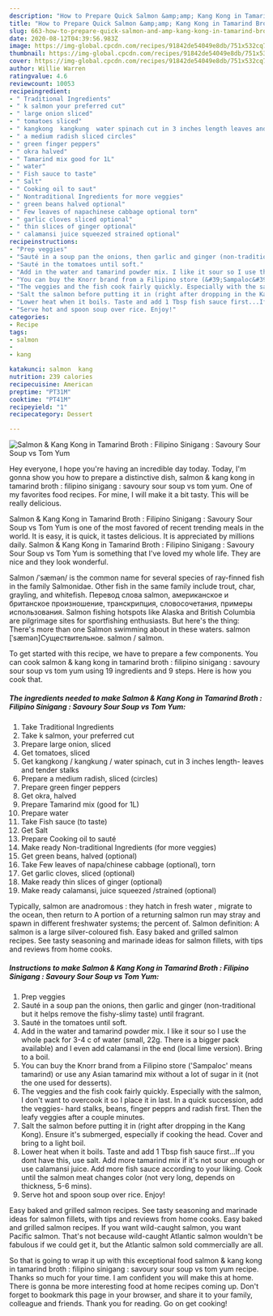 ```yaml
---
description: "How to Prepare Quick Salmon &amp;amp; Kang Kong in Tamarind Broth : Filipino Sinigang : Savoury Sour Soup vs Tom Yum"
title: "How to Prepare Quick Salmon &amp;amp; Kang Kong in Tamarind Broth : Filipino Sinigang : Savoury Sour Soup vs Tom Yum"
slug: 663-how-to-prepare-quick-salmon-and-amp-kang-kong-in-tamarind-broth-filipino-sinigang-savoury-sour-soup-vs-tom-yum
date: 2020-08-12T04:39:56.983Z
image: https://img-global.cpcdn.com/recipes/91842de54049e8db/751x532cq70/salmon-kang-kong-in-tamarind-broth-filipino-sinigang-savoury-sour-soup-vs-tom-yum-recipe-main-photo.jpg
thumbnail: https://img-global.cpcdn.com/recipes/91842de54049e8db/751x532cq70/salmon-kang-kong-in-tamarind-broth-filipino-sinigang-savoury-sour-soup-vs-tom-yum-recipe-main-photo.jpg
cover: https://img-global.cpcdn.com/recipes/91842de54049e8db/751x532cq70/salmon-kang-kong-in-tamarind-broth-filipino-sinigang-savoury-sour-soup-vs-tom-yum-recipe-main-photo.jpg
author: Willie Warren
ratingvalue: 4.6
reviewcount: 10053
recipeingredient:
- " Traditional Ingredients"
- " k salmon your preferred cut"
- " large onion sliced"
- " tomatoes sliced"
- " kangkong  kangkung  water spinach cut in 3 inches length leaves and tender stalks"
- " a medium radish sliced circles"
- " green finger peppers"
- " okra halved"
- " Tamarind mix good for 1L"
- " water"
- " Fish sauce to taste"
- " Salt"
- " Cooking oil to saut"
- " Nontraditional Ingredients for more veggies"
- " green beans halved optional"
- " Few leaves of napachinese cabbage optional torn"
- " garlic cloves sliced optional"
- " thin slices of ginger optional"
- " calamansi juice squeezed strained optional"
recipeinstructions:
- "Prep veggies"
- "Sauté in a soup pan the onions, then garlic and ginger (non-traditional but it helps remove the fishy-slimy taste) until fragrant."
- "Sauté in the tomatoes until soft."
- "Add in the water and tamarind powder mix. I like it sour so I use the whole pack for 3-4 c of water (small, 22g. There is a bigger pack available) and I even add calamansi in the end (local lime version). Bring to a boil."
- "You can buy the Knorr brand from a Filipino store (&#39;Sampaloc&#39; means tamarind) or use any Asian tamarind mix without a lot of sugar in it (not the one used for desserts)."
- "The veggies and the fish cook fairly quickly. Especially with the salmon, I don&#39;t want to overcook it so I place it in last. In a quick succession, add the veggies- hard stalks, beans, finger pepprs and radish first. Then the leafy veggies after a couple minutes."
- "Salt the salmon before putting it in (right after dropping in the Kang Kong). Ensure it&#39;s submerged, especially if cooking the head. Cover and bring to a light boil."
- "Lower heat when it boils. Taste and add 1 Tbsp fish sauce first...If you dont have this, use salt. Add more tamarind mix if it&#39;s not sour enough or use calamansi juice. Add more fish sauce according to your liking. Cook until the salmon meat changes color (not very long, depends on thickness, 5-6 mins)."
- "Serve hot and spoon soup over rice. Enjoy!"
categories:
- Recipe
tags:
- salmon
- 
- kang

katakunci: salmon  kang 
nutrition: 239 calories
recipecuisine: American
preptime: "PT31M"
cooktime: "PT41M"
recipeyield: "1"
recipecategory: Dessert

---
```



![Salmon &amp; Kang Kong in Tamarind Broth : Filipino Sinigang : Savoury Sour Soup vs Tom Yum](https://img-global.cpcdn.com/recipes/91842de54049e8db/751x532cq70/salmon-kang-kong-in-tamarind-broth-filipino-sinigang-savoury-sour-soup-vs-tom-yum-recipe-main-photo.jpg)

Hey everyone, I hope you're having an incredible day today. Today, I'm gonna show you how to prepare a distinctive dish, salmon &amp; kang kong in tamarind broth : filipino sinigang : savoury sour soup vs tom yum. One of my favorites food recipes. For mine, I will make it a bit tasty. This will be really delicious.

Salmon &amp; Kang Kong in Tamarind Broth : Filipino Sinigang : Savoury Sour Soup vs Tom Yum is one of the most favored of recent trending meals in the world. It is easy, it is quick, it tastes delicious. It is appreciated by millions daily. Salmon &amp; Kang Kong in Tamarind Broth : Filipino Sinigang : Savoury Sour Soup vs Tom Yum is something that I've loved my whole life. They are nice and they look wonderful.

Salmon /ˈsæmən/ is the common name for several species of ray-finned fish in the family Salmonidae. Other fish in the same family include trout, char, grayling, and whitefish. Перевод слова salmon, американское и британское произношение, транскрипция, словосочетания, примеры использования. Salmon fishing hotspots like Alaska and British Columbia are pilgrimage sites for sportfishing enthusiasts. But here&#39;s the thing: There&#39;s more than one Salmon swimming about in these waters. salmon [ˈsæmən]Существительное. salmon / salmon.


To get started with this recipe, we have to prepare a few components. You can cook salmon &amp; kang kong in tamarind broth : filipino sinigang : savoury sour soup vs tom yum using 19 ingredients and 9 steps. Here is how you cook that.

<!--inarticleads1-->

##### The ingredients needed to make Salmon &amp; Kang Kong in Tamarind Broth : Filipino Sinigang : Savoury Sour Soup vs Tom Yum:

1. Take  Traditional Ingredients
1. Take  k salmon, your preferred cut
1. Prepare  large onion, sliced
1. Get  tomatoes, sliced
1. Get  kangkong / kangkung / water spinach, cut in 3 inches length- leaves and tender stalks
1. Prepare  a medium radish, sliced (circles)
1. Prepare  green finger peppers
1. Get  okra, halved
1. Prepare  Tamarind mix (good for 1L)
1. Prepare  water
1. Take  Fish sauce (to taste)
1. Get  Salt
1. Prepare  Cooking oil to sauté
1. Make ready  Non-traditional Ingredients (for more veggies)
1. Get  green beans, halved (optional)
1. Take  Few leaves of napa/chinese cabbage (optional), torn
1. Get  garlic cloves, sliced (optional)
1. Make ready  thin slices of ginger (optional)
1. Make ready  calamansi, juice squeezed /strained (optional)


Typically, salmon are anadromous : they hatch in fresh water , migrate to the ocean, then return to A portion of a returning salmon run may stray and spawn in different freshwater systems; the percent of. Salmon definition: A salmon is a large silver-coloured fish. Easy baked and grilled salmon recipes. See tasty seasoning and marinade ideas for salmon fillets, with tips and reviews from home cooks. 

<!--inarticleads2-->

##### Instructions to make Salmon &amp; Kang Kong in Tamarind Broth : Filipino Sinigang : Savoury Sour Soup vs Tom Yum:

1. Prep veggies
1. Sauté in a soup pan the onions, then garlic and ginger (non-traditional but it helps remove the fishy-slimy taste) until fragrant.
1. Sauté in the tomatoes until soft.
1. Add in the water and tamarind powder mix. I like it sour so I use the whole pack for 3-4 c of water (small, 22g. There is a bigger pack available) and I even add calamansi in the end (local lime version). Bring to a boil.
1. You can buy the Knorr brand from a Filipino store (&#39;Sampaloc&#39; means tamarind) or use any Asian tamarind mix without a lot of sugar in it (not the one used for desserts).
1. The veggies and the fish cook fairly quickly. Especially with the salmon, I don&#39;t want to overcook it so I place it in last. In a quick succession, add the veggies- hard stalks, beans, finger pepprs and radish first. Then the leafy veggies after a couple minutes.
1. Salt the salmon before putting it in (right after dropping in the Kang Kong). Ensure it&#39;s submerged, especially if cooking the head. Cover and bring to a light boil.
1. Lower heat when it boils. Taste and add 1 Tbsp fish sauce first...If you dont have this, use salt. Add more tamarind mix if it&#39;s not sour enough or use calamansi juice. Add more fish sauce according to your liking. Cook until the salmon meat changes color (not very long, depends on thickness, 5-6 mins).
1. Serve hot and spoon soup over rice. Enjoy!


Easy baked and grilled salmon recipes. See tasty seasoning and marinade ideas for salmon fillets, with tips and reviews from home cooks. Easy baked and grilled salmon recipes. If you want wild-caught salmon, you want Pacific salmon. That&#39;s not because wild-caught Atlantic salmon wouldn&#39;t be fabulous if we could get it, but the Atlantic salmon sold commercially are all. 

So that is going to wrap it up with this exceptional food salmon &amp; kang kong in tamarind broth : filipino sinigang : savoury sour soup vs tom yum recipe. Thanks so much for your time. I am confident you will make this at home. There is gonna be more interesting food at home recipes coming up. Don't forget to bookmark this page in your browser, and share it to your family, colleague and friends. Thank you for reading. Go on get cooking!
